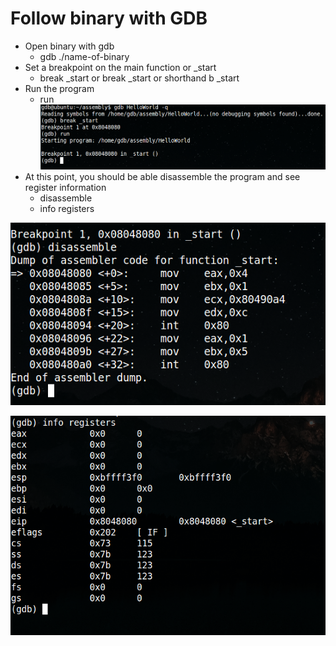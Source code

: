 # Follow binary with GDB

* Open binary with gdb
    * gdb ./name-of-binary
* Set a breakpoint on the main function or _start
    * break _start or break _start or shorthand b _start
* Run the program
    * run
![alt text](https://github.com/billburn/assembly/blob/master/Inspecting%20Binaries%20with%20GDB/screenshots/break-01.png "break _start")
* At this point, you should be able disassemble the program and see register information
    * disassemble
    * info registers

![alt text](https://github.com/billburn/assembly/blob/master/Inspecting%20Binaries%20with%20GDB/screenshots/disassemble-01.png "disassemble")

![alt text](https://github.com/billburn/assembly/blob/master/Inspecting%20Binaries%20with%20GDB/screenshots/registers-01.png "registers")
